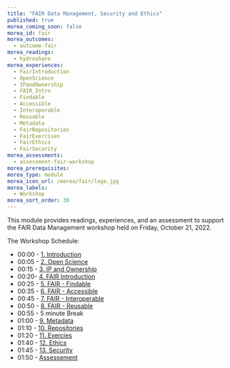 ```yaml
---
title: "FAIR Data Management, Security and Ethics"
published: true
morea_coming_soon: false
morea_id: fair
morea_outcomes:
  - outcome-fair
morea_readings:
  - hydroshare
morea_experiences:
  - FairIntroduction
  - OpenScience
  - IPandOwnership
  - FAIR_Intro
  - Findable
  - Accessible
  - Interoperable
  - Reusable
  - Metadata
  - FairRepositories
  - FairExercises
  - FairEthics
  - FairSecurity
morea_assessments:
  - assessment-fair-workshop
morea_prerequisites:
morea_type: module
morea_icon_url: /morea/fair/logo.jpg
morea_labels:
  - Workshop
morea_sort_order: 30
---
```


This module provides readings, experiences, and an assessment to support the FAIR Data Management workshop held on Friday, October 21, 2022.  

The Workshop Schedule:

* 00:00 - [1. Introduction](../../morea//fair/01-introduction.html)
* 00:05 - [2. Open Science](../../morea//fair/02-OpenScience.html)
* 00:15 -  [3. IP and Ownership](../../morea//fair/03-IPandOwnership.html)
* 00:20-  [4. FAIR Introduction](../../morea//fair/04-FAIR_Intro.html)
* 00:25 -  [5. FAIR - Findable](../../morea//fair/05-Findable.html)
* 00:35 - [6. FAIR - Accessible](../../morea//fair/06-Accessible.html)
* 00:45 -  [7. FAIR - Interoperable](../../morea//fair/07-Interoperable.html)
* 00:50 - [8. FAIR - Reusable](../../morea//fair/08-Reusable.html)
* 00:55 - 5 minute Break
* 01:00 - [9. Metadata](../../morea//fair/09-Metadata.html)
* 01:10 - [10. Repositories](../../morea//fair/09-Repositories.html)
* 01:20 - [11. Exercies](../../morea//fair/10-Exercises.html)
* 01:40 - [12. Ethics](../../morea//fair/11-Ethics.html)
* 01:45 - [13. Security](../../morea//fair/12-Security.html)
* 01:50 - [Assessement](../../morea//fair/assessment-fair-workshop.html)
